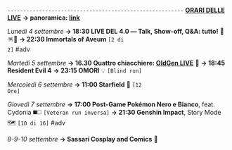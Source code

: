 <code>--------------------------------------------------------</code>
<b><u>ORARI DELLE LIVE</u></b>
<b>→ panoramica: <a href="https://trello.com/b/iKwdSGf3/sabaku">link</a></b>

<i>Lunedì 4 settembre</i>
<b>→ 18:30 LIVE DEL 4.0 ― Talk, Show-off, Q&A: tutto!</b> 🎉🪅🎊
<b>→ 22:30 Immortals of Aveum</b> <code>[2 di 2]</code> #adv

<i>Martedì 5 settembre</i>
<b>→ 16.30 Quattro chiacchiere: <a href="https://www.twitch.tv/oldgenproject">OldGen LIVE</a></b> 💬
<b>→ 18:45 Resident Evil 4</b> 
<b>→ 23:15 OMORI</b> 💡 <code>[Blind run] </code>
  
<i>Mercoledì 6 settembre</i>
<b>→ 11:00 Starfield</b> 🌠 <code>[12 Ore]</code> 

<i>Giovedì 7 settembre</i>
<b>→ 17:00 Post-Game Pokémon Nero e Bianco</b>, feat. Cydonia ◼️◻️ <code>[Veteran run inversa]</code>
<b>→ 21:30 Genshin Impact</b>, Story Mode 🗺 <code>[10 di 16]</code> #adv

<i>8-9-10 settembre</i>
<b>→ Sassari Cosplay and Comics</b> 🚆
